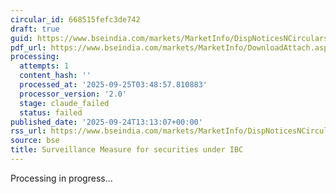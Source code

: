 ```yaml
---
circular_id: 668515fefc3de742
draft: true
guid: https://www.bseindia.com/markets/MarketInfo/DispNoticesNCirculars.aspx?Noticeid={5AD70913-506B-4487-A906-6C7574577715}&noticeno=20250924-49&dt=09/24/2025&icount=49&totcount=75&flag=0
pdf_url: https://www.bseindia.com/markets/MarketInfo/DownloadAttach.aspx?id=20250924-49&attachedId=de9c82ae-afe9-45c7-b478-f827a6c5e0b9
processing:
  attempts: 1
  content_hash: ''
  processed_at: '2025-09-25T03:48:57.810883'
  processor_version: '2.0'
  stage: claude_failed
  status: failed
published_date: '2025-09-24T13:13:07+00:00'
rss_url: https://www.bseindia.com/markets/MarketInfo/DispNoticesNCirculars.aspx?Noticeid={5AD70913-506B-4487-A906-6C7574577715}&noticeno=20250924-49&dt=09/24/2025&icount=49&totcount=75&flag=0
source: bse
title: Surveillance Measure for securities under IBC
---
```


Processing in progress...